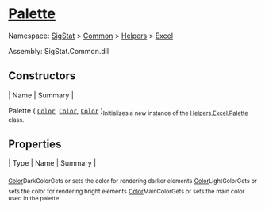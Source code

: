 # [Palette](./Palette.md)

Namespace: [SigStat]() > [Common](./../../README.md) > [Helpers](./../README.md) > [Excel](./README.md)

Assembly: SigStat.Common.dll


## Constructors

| Name | Summary | 

Palette ( [`Color`](https://docs.microsoft.com/en-us/dotnet/api/System.Drawing.Color), [`Color`](https://docs.microsoft.com/en-us/dotnet/api/System.Drawing.Color), [`Color`](https://docs.microsoft.com/en-us/dotnet/api/System.Drawing.Color) )<sub>Initializes a new instance of the [Helpers.Excel.Palette](https://github.com/hargitomi97/sigstat/blob/master/docs/md/SigStat/Common/Helpers/Excel/Palette.md) class.</sub>


## Properties

| Type | Name | Summary | 

<sub>[Color](https://docs.microsoft.com/en-us/dotnet/api/System.Drawing.Color)</sub><sub>DarkColor</sub><sub>Gets or sets the color for rendering darker elements</sub>
<sub>[Color](https://docs.microsoft.com/en-us/dotnet/api/System.Drawing.Color)</sub><sub>LightColor</sub><sub>Gets or sets the color for rendering bright elements</sub>
<sub>[Color](https://docs.microsoft.com/en-us/dotnet/api/System.Drawing.Color)</sub><sub>MainColor</sub><sub>Gets or sets the main color used in the palette</sub>


